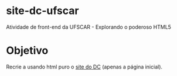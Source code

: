 # site-dc-ufscar

Atividade de front-end da UFSCAR - Explorando o poderoso HTML5

# Objetivo

Recrie a usando html puro o [site do DC](https://site.dc.ufscar.br/) (apenas a página inicial).
